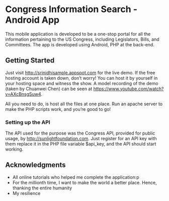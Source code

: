 # Congress Information Search - Android App

This mobile application is developed to be a one-stop portal for all the information pertaining to the US Congress, including Legislators, Bills, and Committees. The app is developed using Android, PHP at the back-end.

## Getting Started

Just visit http://srinidhisample.appspot.com for the live demo. If the free hosting account is taken down, don’t worry! You can host it by yourself in your hosting space and witness the show. A model recording of the demo (taken by Chuanwei Chen) can be seen at https://www.youtube.com/watch?v=AXcBnsgSuw4.

All you need to do, is host all the files at one place. Run an apache server to make the PHP scripts work, and you’re good to go!

### Setting up the API

The API used for the purpose was the Congress API, provided for public usage, by http://sunlightfoundation.com. Just register for an API key with them replace it in the PHP file variable $api_key, and the API should start working.

## Acknowledgments

* All online tutorials who helped me complete the application:p
* For the millionth time, I want to make the world a better place. Hence, thanking the entire humanity
* My resilience
